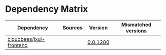 # Dependency Matrix

Dependency | Sources | Version | Mismatched versions
---------- | ------- | ------- | -------------------
[cloudbees/jxui-frontend](https://github.com/cloudbees/jxui-frontend) |  | [0.0.1280](https://github.com/cloudbees/jxui-frontend/releases/tag/v0.0.1280) | 
